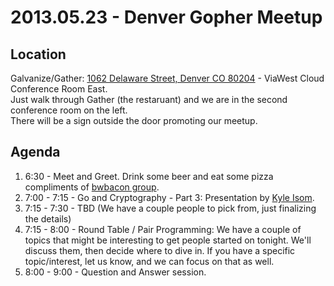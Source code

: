 2013.05.23 - Denver Gopher Meetup
==========

Location
---------
Galvanize/Gather: [1062 Delaware Street, Denver CO 80204](http://goo.gl/TqlYe) - ViaWest Cloud Conference Room East.  
Just walk through Gather (the restaruant) and we are in the second conference room on the left.  
There will be a sign outside the door promoting our meetup.

Agenda
--------

1. 6:30 - Meet and Greet. Drink some beer and eat some pizza compliments of [bwbacon group](http://www.bwbacon.com/ "bwbacon.com").
2. 7:00 - 7:15 - Go and Cryptography - Part 3: Presentation by [Kyle Isom](http://www.github.com/gokyle).
3. 7:15 - 7:30 - TBD (We have a couple people to pick from, just finalizing the details)
4. 7:15 - 8:00 - Round Table / Pair Programming: We have a couple of topics that might be interesting to get people started on tonight.  We'll discuss them, then decide where to dive in.  If you have a specific topic/interest, let us know, and we can focus on that as well.
5. 8:00 - 9:00 - Question and Answer session.
